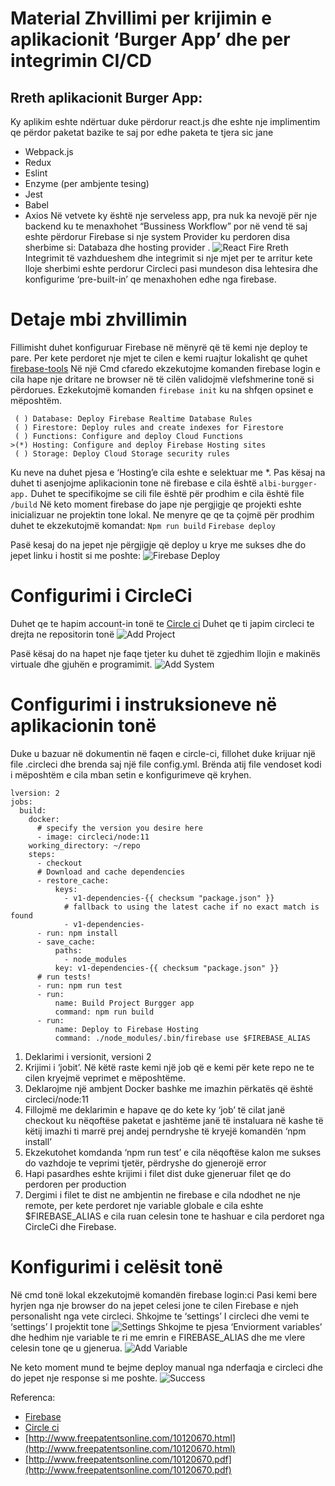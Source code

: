 # Material Zhvillimi  per krijimin e aplikacionit ‘Burger App’ dhe per integrimin CI/CD
## Rreth aplikacionit Burger App:
Ky aplikim eshte ndërtuar duke përdorur react.js dhe eshte nje implimentim qe përdor paketat bazike te saj por edhe paketa te tjera 
sic jane
*	Webpack.js
*	Redux
*	Eslint
*	Enzyme (per ambjente tesing)
*	Jest 
*	Babel
*	Axios 
Në vetvete ky është nje serveless app, pra nuk ka nevojë për nje backend ku te menaxhohet  “Bussiness Workflow” por në vend të saj 
eshte përdorur Firebase si nje system Provider ku perdoren disa sherbime si: Databaza dhe hosting provider .
                ![React Fire](https://github.com/albiluzi95/my-burgger-app/blob/master/src/assets/docs/reactfire.PNG)
Rreth Integrimit të vazhdueshem dhe integrimit si nje mjet per te arritur kete lloje sherbimi eshte perdorur Circleci pasi mundeson 
disa lehtesira dhe konfigurime ‘pre-built-in’ qe menaxhohen edhe nga firebase.
# Detaje mbi zhvillimin
Fillimisht duhet konfiguruar Firebase në mënyrë që të kemi nje deploy te pare.
Per kete perdoret nje mjet te cilen e kemi ruajtur lokalisht qe quhet [firebase-tools](https://www.npmjs.com/package/firebase-tools) 
Në një Cmd cfaredo ekzekutojme komanden firebase login e cila hape nje dritare ne browser në të cilën validojmë vlefshmerine tonë si përdorues.
 Ezkekutojmë komanden `firebase init` ku na shfqen opsinet e mëposhtëm.
``` ? Which Firebase CLI features do you want to set up for this folder? Press Space to select features, then Enter to confirm your choices. 
 ( ) Database: Deploy Firebase Realtime Database Rules
 ( ) Firestore: Deploy rules and create indexes for Firestore
 ( ) Functions: Configure and deploy Cloud Functions
>(*) Hosting: Configure and deploy Firebase Hosting sites
 ( ) Storage: Deploy Cloud Storage security rules
 ```
Ku neve na duhet pjesa  e ‘Hosting’e cila eshte e selektuar me *.
Pas kësaj na duhet ti asenjojme aplikacionin tone në firebase e cila është `albi-burgger-app.`
Duhet te specifikojme se cili file është për prodhim  e cila është file `/build`
Në keto moment firebase do jape nje pergjigje qe projekti eshte inicializuar ne projektin tone lokal.
Ne menyre qe qe ta çojmë për prodhim duhet te ekzekutojmë  komandat:
`Npm run build`
`Firebase deploy`


Pasë kesaj do na jepet nje përgjigje që deploy u krye me sukses dhe do jepet linku i hostit si me poshte:
                   ![Firebase Deploy](https://github.com/albiluzi95/my-burgger-app/blob/master/src/assets/docs/firebaseDeploy.PNG)


# Configurimi i CircleCi
Duhet qe te hapim account-in tonë te  [Circle ci](http://circleci.com) 
Duhet qe ti japim circleci te drejta ne repositorin tonë 
 ![Add Project](https://github.com/albiluzi95/my-burgger-app/blob/master/src/assets/docs/addproject.png)

Pasë kësaj do na hapet nje faqe tjeter ku duhet të zgjedhim llojin e makinës virtuale dhe gjuhën e programimit.
 ![Add System](https://github.com/albiluzi95/my-burgger-app/blob/master/src/assets/docs/AddSystem.jpeg)
# Configurimi i instruksioneve në aplikacionin tonë
Duke u bazuar në dokumentin në faqen e circle-ci,  fillohet duke krijuar një file .circleci dhe brenda saj një file config.yml.
Brënda atij file vendoset kodi i mëposhtëm e cila mban setin e konfigurimeve që kryhen.
```
lversion: 2
jobs:
  build:
    docker:
      # specify the version you desire here
      - image: circleci/node:11
    working_directory: ~/repo
    steps:
      - checkout
      # Download and cache dependencies
      - restore_cache:
          keys:
            - v1-dependencies-{{ checksum "package.json" }}
            # fallback to using the latest cache if no exact match is found
            - v1-dependencies-
      - run: npm install
      - save_cache:
          paths:
            - node_modules
          key: v1-dependencies-{{ checksum "package.json" }}
      # run tests!
      - run: npm run test
      - run:
          name: Build Project Burgger app
          command: npm run build
      - run:
          name: Deploy to Firebase Hosting
          command: ./node_modules/.bin/firebase use $FIREBASE_ALIAS
```
 
1.	Deklarimi i versionit, versioni 2
2.	Krijimi i ‘jobit’. Në këtë raste kemi një job që e kemi për kete repo ne te cilen kryejmë veprimet e mëposhtëme.
3.	Deklarojme një ambjent Docker bashke me imazhin përkatës që është circleci/node:11
4.	Fillojmë me deklarimin e hapave qe do kete ky ‘job’ të cilat janë checkout  ku nëqoftëse paketat e jashtëme janë të instaluara në kashe të këtij imazhi ti marrë prej andej perndryshe të kryejë komandën ‘npm install’
5.	Ekzekutohet komdanda ‘npm run test’ e cila nëqoftëse kalon me sukses do vazhdoje te veprimi tjetër, përdryshe do gjenerojë error
6.	Hapi pasardhes eshte krijimi i filet dist duke gjeneruar filet qe do perdoren per production
7.   Dergimi i filet te dist ne ambjentin ne firebase e cila ndodhet ne nje remote, per kete perdoret nje variable globale e cila eshte $FIREBASE_ALIAS e cila ruan celesin tone te hashuar e cila perdoret nga CircleCi dhe Firebase.
# Konfigurimi i celësit tonë
Në cmd  tonë lokal ekzekutojmë komandën firebase login:ci
Pasi kemi bere hyrjen nga nje browser do na jepet celesi jone te cilen Firebase e njeh personalisht nga vete circleci. 
Shkojme te ‘settings’ I circleci  dhe vemi te ‘settings’ I projektit tone
 ![Settings](https://github.com/albiluzi95/my-burgger-app/blob/master/src/assets/docs/settingsci.PNG)
Shkojme te pjesa ‘Enviorment variables’ dhe hedhim nje variable te ri me emrin e FIREBASE_ALIAS dhe me vlere celesin tone qe u gjenerua.
![Add Variable](https://github.com/albiluzi95/my-burgger-app/blob/master/src/assets/docs/varci.PNG)
 
Ne keto moment  mund te bejme deploy manual nga nderfaqja e circleci dhe do jepet nje response si me poshte.
 ![Success](https://github.com/albiluzi95/my-burgger-app/blob/master/src/assets/docs/success.PNG)

Referenca:
* [Firebase](https://firebase.google.com/docs/hosting)
* [Circle ci](https://circleci.com/docs/2.0)
* [http://www.freepatentsonline.com/10120670.html](http://www.freepatentsonline.com/10120670.html)
* [http://www.freepatentsonline.com/10120670.pdf](http://www.freepatentsonline.com/10120670.pdf)

